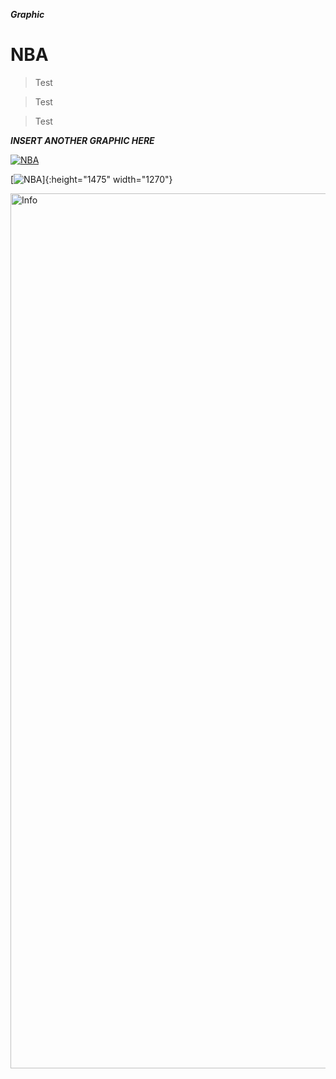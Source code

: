 

***Graphic***

# NBA

> Test

> Test

> Test



***INSERT ANOTHER GRAPHIC HERE***


[![NBA](https://i.imgur.com/sHH8AOf.png)](height=1475)

[![NBA](https://i.imgur.com/sHH8AOf.png)]{:height="1475" width="1270"}

<img src="https://i.imgur.com/sHH8AOf.png" alt="Info" title="Test" width="1150" height="1400" />

